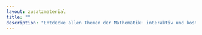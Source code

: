 ```yaml
---
layout: zusatzmaterial
title: ""
description: "Entdecke allen Themen der Mathematik: interaktiv und kostenlos."
---
```


<style>
  #ichkann-box .icon:hover {
  color: var(--hauptfarbe-hover); 
  transform: scale(1.2);
}
</style>

<main>
<div id="ichkann-box" style="display: flex; justify-content: center; align-items: center; font-size: 2em; text-align: center; color: var(--hauptfarbe);">
</div>
</main>

<script>
async function ladeKompetenzBox() {
  try {
    const responseKompetenzliste = await fetch("/kompetenzliste.json");
    const daten = await responseKompetenzliste.json();

    if (!Array.isArray(daten) || daten.length === 0) {
      document.getElementById("ichkann-box").innerText = "Keine Kompetenzdaten verfügbar.";
      return;
    }

    const zufall = daten[Math.floor(Math.random() * daten.length)];
    const frage = zufall["Ich kann"].replace(/\.$/, "?");
    const nummer = parseFloat(zufall.Nummer).toString();
    const ziel = `lernbereiche/${zufall.Gebiet}/${zufall.Lernbereich}/uebungen.html#aufgabe-${nummer}`;

    const div = document.getElementById("ichkann-box");

    // Erstelle ein <span> als Container für Text + Icon
    const spanContainer = document.createElement('span');
    div.innerHTML = ''; // Inhalt leeren
    div.appendChild(spanContainer);

    const vollerText = `Kannst du ${frage} `;

    function typeWriter(text, element, delay = 50, callback) {
      let i = 0;
      element.textContent = ''; // Text leeren (keine HTML, nur Text)

      function schreiben() {
        if (i < text.length) {
          element.textContent += text.charAt(i);
          i++;
          setTimeout(schreiben, delay);
        } else if (callback) {
          callback();
        }
      }
      schreiben();
    }

    typeWriter(vollerText, spanContainer, 50, () => {
      // Icon als Inline-Element ans Ende des Textes (innerhalb von spanContainer)
      const icon = document.createElement('i');
      icon.className = "fas fa-arrow-circle-right icon";
      spanContainer.appendChild(icon);
    });

    div.onclick = () => window.location.href = ziel;

  } catch (err) {
    document.getElementById("ichkann-box").innerText = "Fehler beim Laden der Kompetenzen.";
    console.error(err);
  }
}

ladeKompetenzBox();
</script>
